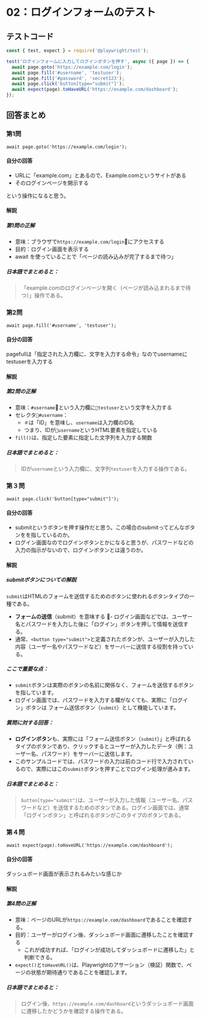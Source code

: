 # 02：ログインフォームのテスト

## テストコード

```js
const { test, expect } = require('@playwright/test');

test('ログインフォームに入力してログインボタンを押す', async ({ page }) => {
  await page.goto('https://example.com/login');
  await page.fill('#username', 'testuser');
  await page.fill('#password', 'secret123');
  await page.click('button[type="submit"]');
  await expect(page).toHaveURL('https://example.com/dashboard');
});
```

## 回答まとめ

### 第1問

```ja
await page.goto('https://example.com/login');
```

#### 自分の回答

- URLに「example.com」とあるので、Example.comというサイトがある
- そのログインページを開示する

という操作になると思う。

#### 解説

##### 第1問の正解

- 意味：ブラウザで`https://example.com/login`にアクセスする
- 目的：ログイン画面を表示する
- await を使っていることで「ページの読み込みが完了するまで待つ」

##### 日本語でまとめると：

> 「example.comのログインページを開く（ページが読み込まれるまで待つ）」操作である。

### 第2問

```ja
await page.fill('#username', 'testuser');
```

#### 自分の回答

pagefullは「指定された入力欄に、文字を入力する命令」なのでusernameにtestuserを入力する

#### 解説

##### 第2問の正解

- 意味：`#username`という入力欄に`testuser`という文字を入力する
- セレクタ`#username`：
    - `＃`は「ID」を意味し、`username`は入力欄のID名
    - つまり、IDが`username`というHTML要素を指定している
- `fill()`は、指定した要素に指定した文字列を入力する関数

##### 日本語でまとめると：

> IDが`username`という入力欄に、文字列`testuser`を入力する操作である。

### 第３問

```ja
await page.click('button[type="submit"]');
```

#### 自分の回答

- submitというボタンを押す操作だと思う。この場合のsubmitってどんなボタンをを指しているのか。
- ログイン画面なのでログインボタンとかになると思うが、パスワードなどの入力の指示がないので、ログインボタンとは違うのか。

#### 解説

##### submitボタンについての解説

`submit`はHTMLのフォームを送信するためのボタンに使われるボタンタイプの一種である。
- **フォームの送信**（submit）を意味する
- ログイン画面などでは、ユーザー名とパスワードを入力した後に「ログイン」ボタンを押して情報を送信する。
- 通常、`<button type="submit">`と定義されたボタンが、ユーザーが入力した内容（ユーザー名やパスワードなど）をサーバーに送信する役割を持っている。

##### ここで重要な点：

- `submit`ボタンは実際のボタンの名前に関係なく、フォームを送信するボタンを指しています。
- ログイン画面では、パスワードを入力する欄がなくても、実際に「ログイン」ボタンは フォーム送信ボタン（`submit`）として機能しています。

##### 質問に対する回答：

- **ログインボタン**も、実際には「フォーム送信ボタン（`submit`）」と呼ばれるタイプのボタンであり、クリックするとユーザーが入力したデータ（例：ユーザー名、パスワード）をサーバーに送信します。
- このサンプルコードでは、パスワードの入力は前のコード行で入力されているので、実際にはこの`submit`ボタンを押すことでログイン処理が進みます。

##### 日本語でまとめると：

> `button[type="submit"]`は、ユーザーが入力した情報（ユーザー名、パスワードなど）を送信するためのボタンである。ログイン画面では、通常「ログインボタン」と呼ばれるボタンがこのタイプのボタンである。

### 第４問

```ja
await expect(page).toHaveURL('https://example.com/dashboard');
```

#### 自分の回答

ダッシュボード画面が表示されるみたいな感じか

#### 解説

##### 第4問の正解

- 意味：ページのURLが`https://example.com/dashboard`であることを確認する。
- 目的：ユーザーがログイン後、ダッシュボード画面に遷移したことを確認する
    - これが成功すれば、「ログインが成功してダッシュボードに遷移した」と判断できる。
- `expect()`と`toHaveURL()`は、Playwrightのアサーション（検証）関数で、ページの状態が期待通りであることを確認します。

#####  日本語でまとめると：

> ログイン後、`https://example.com/dashboard`というダッシュボード画面に遷移したかどうかを確認する操作である。
